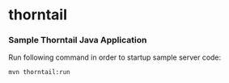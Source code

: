 # thorntail
### Sample Thorntail Java Application

Run following command in order to startup sample server code:

    mvn thorntail:run
